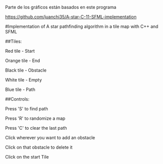 Parte de los gráficos están basados en este programa

https://github.com/juanchi35/A-star-C-11-SFML-implementation

#Implementation of A star pathfinding algorithm in a tile map with C++ and SFML

##Tiles:

Red tile - Start

Orange tile - End

Black tile - Obstacle

White tile - Empty

Blue tile - Path

##Controls:

Press 'S' to find path

Press 'R' to randomize a map

Press 'C' to clear the last path

Click wherever you want to add an obstacle

Click on that obstacle to delete it

Click on the start Tile
